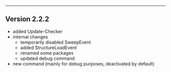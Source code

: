 ------------------------------------------------------
Version 2.2.2
------------------------------------------------------
- added Update-Checker
- internal changes
	- temporarily disabled SweepEvent
	- added StructureLoadEvent
	- renamed some packages
	- updated debug command
- new command (mainly for debug purposes, deactivated by default)
